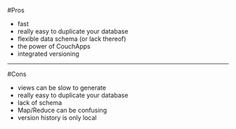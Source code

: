 #Pros

- fast
- really easy to duplicate your database
- flexible data schema (or lack thereof)
- the power of CouchApps
- integrated versioning

---
#Cons

- views can be slow to generate
- really easy to duplicate your database
- lack of schema
- Map/Reduce can be confusing
- version history is only local
